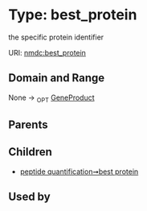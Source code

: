 
# Type: best_protein


the specific protein identifier

URI: [nmdc:best_protein](https://microbiomedata/meta/best_protein)


## Domain and Range

None ->  <sub>OPT</sub> [GeneProduct](GeneProduct.md)

## Parents


## Children

 *  [peptide quantification➞best protein](peptide_quantification_best_protein.md)

## Used by

